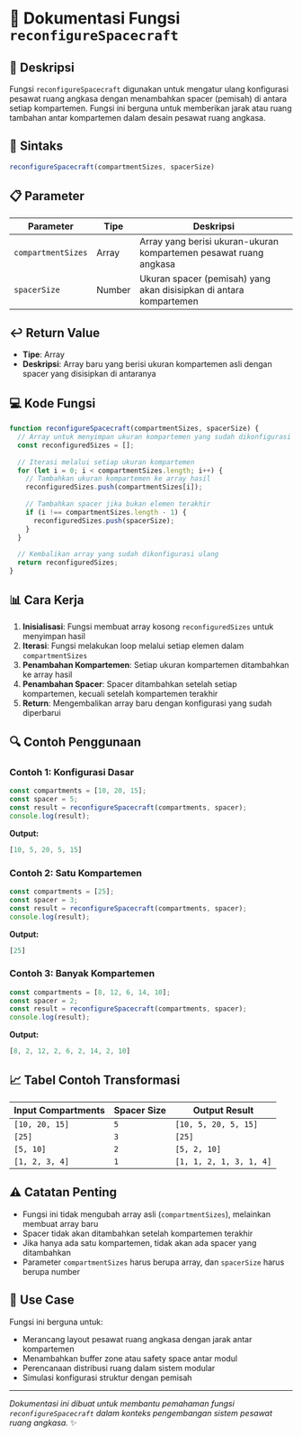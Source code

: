 # 🚀 Dokumentasi Fungsi `reconfigureSpacecraft`

## 📝 Deskripsi

Fungsi `reconfigureSpacecraft` digunakan untuk mengatur ulang konfigurasi pesawat ruang angkasa dengan menambahkan spacer (pemisah) di antara setiap kompartemen. Fungsi ini berguna untuk memberikan jarak atau ruang tambahan antar kompartemen dalam desain pesawat ruang angkasa.

## 🔧 Sintaks

```javascript
reconfigureSpacecraft(compartmentSizes, spacerSize)
```

## 📋 Parameter

| Parameter | Tipe | Deskripsi |
|-----------|------|-----------|
| `compartmentSizes` | Array | Array yang berisi ukuran-ukuran kompartemen pesawat ruang angkasa |
| `spacerSize` | Number | Ukuran spacer (pemisah) yang akan disisipkan di antara kompartemen |

## ↩️ Return Value

- **Tipe**: Array
- **Deskripsi**: Array baru yang berisi ukuran kompartemen asli dengan spacer yang disisipkan di antaranya

## 💻 Kode Fungsi

```javascript
function reconfigureSpacecraft(compartmentSizes, spacerSize) {
  // Array untuk menyimpan ukuran kompartemen yang sudah dikonfigurasi ulang
  const reconfiguredSizes = [];
  
  // Iterasi melalui setiap ukuran kompartemen
  for (let i = 0; i < compartmentSizes.length; i++) {
    // Tambahkan ukuran kompartemen ke array hasil
    reconfiguredSizes.push(compartmentSizes[i]);
    
    // Tambahkan spacer jika bukan elemen terakhir
    if (i !== compartmentSizes.length - 1) {
      reconfiguredSizes.push(spacerSize);
    }
  }
  
  // Kembalikan array yang sudah dikonfigurasi ulang
  return reconfiguredSizes;
}
```

## 📊 Cara Kerja

1. **Inisialisasi**: Fungsi membuat array kosong `reconfiguredSizes` untuk menyimpan hasil
2. **Iterasi**: Fungsi melakukan loop melalui setiap elemen dalam `compartmentSizes`
3. **Penambahan Kompartemen**: Setiap ukuran kompartemen ditambahkan ke array hasil
4. **Penambahan Spacer**: Spacer ditambahkan setelah setiap kompartemen, kecuali setelah kompartemen terakhir
5. **Return**: Mengembalikan array baru dengan konfigurasi yang sudah diperbarui

## 🔍 Contoh Penggunaan

### Contoh 1: Konfigurasi Dasar
```javascript
const compartments = [10, 20, 15];
const spacer = 5;
const result = reconfigureSpacecraft(compartments, spacer);
console.log(result);
```

**Output:**
```javascript
[10, 5, 20, 5, 15]
```

### Contoh 2: Satu Kompartemen
```javascript
const compartments = [25];
const spacer = 3;
const result = reconfigureSpacecraft(compartments, spacer);
console.log(result);
```

**Output:**
```javascript
[25]
```

### Contoh 3: Banyak Kompartemen
```javascript
const compartments = [8, 12, 6, 14, 10];
const spacer = 2;
const result = reconfigureSpacecraft(compartments, spacer);
console.log(result);
```

**Output:**
```javascript
[8, 2, 12, 2, 6, 2, 14, 2, 10]
```

## 📈 Tabel Contoh Transformasi

| Input Compartments | Spacer Size | Output Result |
|-------------------|-------------|---------------|
| `[10, 20, 15]` | `5` | `[10, 5, 20, 5, 15]` |
| `[25]` | `3` | `[25]` |
| `[5, 10]` | `2` | `[5, 2, 10]` |
| `[1, 2, 3, 4]` | `1` | `[1, 1, 2, 1, 3, 1, 4]` |

## ⚠️ Catatan Penting

- Fungsi ini tidak mengubah array asli (`compartmentSizes`), melainkan membuat array baru
- Spacer tidak akan ditambahkan setelah kompartemen terakhir
- Jika hanya ada satu kompartemen, tidak akan ada spacer yang ditambahkan
- Parameter `compartmentSizes` harus berupa array, dan `spacerSize` harus berupa number

## 🎯 Use Case

Fungsi ini berguna untuk:
- Merancang layout pesawat ruang angkasa dengan jarak antar kompartemen
- Menambahkan buffer zone atau safety space antar modul
- Perencanaan distribusi ruang dalam sistem modular
- Simulasi konfigurasi struktur dengan pemisah

---

*Dokumentasi ini dibuat untuk membantu pemahaman fungsi `reconfigureSpacecraft` dalam konteks pengembangan sistem pesawat ruang angkasa.* ✨
